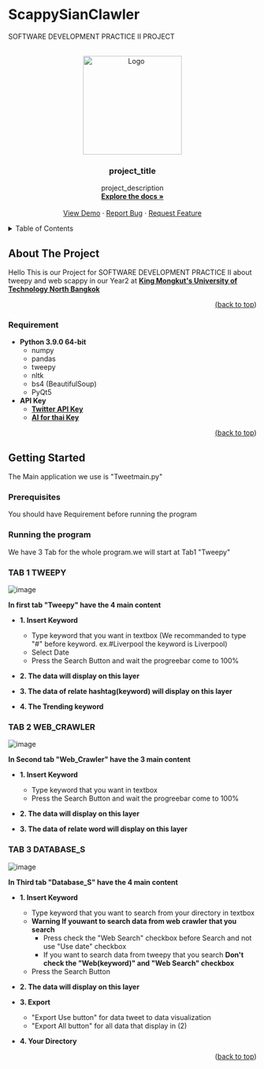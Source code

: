 # ScappySianClawler
SOFTWARE DEVELOPMENT PRACTICE II PROJECT

<div id="top"></div>
<!--
*** Thanks for checking out the Best-README-Template. If you have a suggestion
*** that would make this better, please fork the repo and create a pull request
*** or simply open an issue with the tag "enhancement".
*** Don't forget to give the project a star!
*** Thanks again! Now go create something AMAZING! :D
-->



<!-- PROJECT SHIELDS -->
<!--
*** I'm using markdown "reference style" links for readability.
*** Reference links are enclosed in brackets [ ] instead of parentheses ( ).
*** See the bottom of this document for the declaration of the reference variables
*** for contributors-url, forks-url, etc. This is an optional, concise syntax you may use.
*** https://www.markdownguide.org/basic-syntax/#reference-style-links
-->





<!-- PROJECT LOGO -->
<br />
<div align="center">
  <a href="https://github.com/golfzakrub/ScappySianClawler">
    <img src="https://steamuserimages-a.akamaihd.net/ugc/1814365766212573958/04B7867DCE7F7DC885EF9D2B31FCDC9EF2D03443/?imw=512&&ima=fit&impolicy=Letterbox&imcolor=%23000000&letterbox=false"
         alt="Logo" width="200" height="200">
  </a>

<h3 align="center">project_title</h3>

  <p align="center">
    project_description
    <br />
    <a href="https://github.com/golfzakrub/ScappySianClawler"><strong>Explore the docs »</strong></a>
    <br />
    <br />
    <a href="https://github.com/golfzakrub/ScappySianClawler">View Demo</a>
    ·
    <a href="https://github.com/golfzakrub/ScappySianClawler/issues">Report Bug</a>
    ·
    <a href="https://github.com/golfzakrub/ScappySianClawler/issues">Request Feature</a>
  </p>
</div>



<!-- TABLE OF CONTENTS -->
<details>
  <summary>Table of Contents</summary>
  <ol>
    <li>
      <a href="#about-the-project">About The Project</a>
      <ul>
        <li><a href="#requirement">Requirement</a></li>
      </ul>
    </li>
    <li>
      <a href="#getting-started">Getting Started</a>
      <ul>
        <li><a href="#prerequisites">Prerequisites</a></li>
        <li><a href="#tab-1-tweepy">TAB 1 TWEEPY</a></li>
        <li><a href="#tab-2-web_crawler">TAB 2 WEB_CRAWLER</a></li>
        <li><a href="#tab-3-database_s">TAB 3 DATABASE_S</a></li>
        </ul>

  </ol>
</details>



<!-- ABOUT THE PROJECT -->
## About The Project
Hello This is our Project for SOFTWARE DEVELOPMENT PRACTICE II about tweepy and web scappy in our Year2 at <a href="https://www.kmutnb.ac.th/"> <b>King Mongkut's University of Technology North   Bangkok</b>


<p align="right">(<a href="#top">back to top</a>)</p>



### Requirement

* **Python 3.9.0 64-bit**
  * numpy
  * pandas
  * tweepy
  * nltk
  * bs4 (BeautifulSoup)
  * PyQt5
* **API Key**
  *  <a href="https://developer.twitter.com/en/products/twitter-api/"> <b>Twitter API Key</b> 
  *  <a href="https://aiforthai.in.th/"> <b>AI for thai Key</b>
  


<p align="right">(<a href="#top">back to top</a>)</p>



<!-- GETTING STARTED -->
## Getting Started

The Main application we use is "Tweetmain.py"

### Prerequisites

You should have Requirement before running the program

### Running the program

We have 3 Tab for the whole program.we will start at Tab1 "Tweepy" 

### TAB 1 TWEEPY
   
![image](https://user-images.githubusercontent.com/70587016/166665453-4b321d46-1721-4e18-95f3-c2db627e5ebb.png)

**In first tab "Tweepy" have the 4 main content**
  
* **1. Insert Keyword**
  * Type keyword that you want in textbox (We recommanded to type "#" before keyword. ex.#Liverpool the keyword is Liverpool)
  * Select Date
  * Press the Search Button and wait the progreebar come to 100%

* **2. The data will display on this layer**

* **3. The data of relate hashtag(keyword) will display on this layer**
  
* **4. The Trending keyword**

### TAB 2 WEB_CRAWLER
  
  
![image](https://user-images.githubusercontent.com/70587016/166667306-d804bf9f-addb-41b4-96a0-10bfe447d4cd.png)

**In Second tab "Web_Crawler" have the 3 main content**
* **1. Insert Keyword**
  * Type keyword that you want in textbox
  * Press the Search Button and wait the progreebar come to 100%

* **2. The data will display on this layer**

* **3. The data of relate word will display on this layer**
### TAB 3 DATABASE_S
  
  
![image](https://user-images.githubusercontent.com/70587016/166668358-0ffdf2a6-7b56-4e34-be2e-57fd30097c48.png)
  

**In Third tab "Database_S" have the 4 main content**
* **1. Insert Keyword**
  * Type keyword that you want to search from your directory in textbox
  * ****Warning** If youwant to search data from web crawler that you search**
    * Press check the "Web Search" checkbox before Search and not use "Use date" checkbox
    * If you want to search data from tweepy that you search **Don't check the "Web(keyword)" and "Web Search" checkbox**
  * Press the Search Button

* **2. The data will display on this layer**

* **3. Export**
    * "Export Use button"  for data tweet to data visualization
    * "Export All button"  for all data that display in (2)

* **4. Your Directory**

<p align="right">(<a href="#top">back to top</a>)</p>
















<!-- MARKDOWN LINKS & IMAGES -->
<!-- https://www.markdownguide.org/basic-syntax/#reference-style-links -->
[contributors-shield]: https://img.shields.io/github/contributors/othneildrew/Best-README-Template.svg?style=for-the-badge
[contributors-url]: https://github.com/golfzakrub/ScappySianClawler/graphs/contributors
[forks-shield]: https://img.shields.io/github/forks/othneildrew/Best-README-Template.svg?style=for-the-badge
[forks-url]: https://github.com/golfzakrub/ScappySianClawler/network/members
[stars-shield]: https://img.shields.io/github/stars/othneildrew/Best-README-Template.svg?style=for-the-badge
[stars-url]: https://github.com/golfzakrub/ScappySianClawler/stargazers

